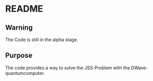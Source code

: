 # README

## Warning

The Code is still in the alpha stage.

## Purpose

The code provides a way to solve the JSS-Problem with the DWave-quantumcomputer.

